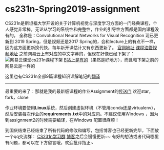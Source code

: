 # cs231n-Spring2019-assignment
CS231n是斯坦福大学开设的关于计算机视觉与深度学习方面的一门经典课程，个人感觉非常棒，无论从学习的系统性和完整性，作业的引导性方面都是国内课程没有的。
全称是：Convolutional Neural Networks for Visual Recognition
现已更新到 2019 Spring，但是视频还是2017 Spring的，会和lecture上的有点不一样，因为这方面更新换代快，每年新开课估计又有东西更新了。
[官网地址](http://cs231n.stanford.edu/)
[课程油管视频地址](https://www.youtube.com/playlist?list=PL3FW7Lu3i5JvHM8ljYj-zLfQRF3EO8sYv)
之前网易云上有对应的中文字幕的，但现在好像已经下架了：
![网易云课堂cs231n课程下架](https://img-blog.csdnimg.cn/20190905160524544.png?x-oss-process=image/watermark,type_ZmFuZ3poZW5naGVpdGk,shadow_10,text_aHR0cHM6Ly9ibG9nLmNzZG4ubmV0L2xhaXppX2xhaXpp,size_16,color_FFFFFF,t_70)
[B站上是有的](https://www.bilibili.com/video/av16585576?from=search&seid=3368262487963277823)（果然是好地方），而且和下架之前的网易云是一样的

这里也有CS231n全部9篇课程知识详解笔记的[翻译](https://zhuanlan.zhihu.com/p/21930884)

---
最重要的来了：那就是我的最新版课程的作业Assignment的[传送门](https://github.com/laisimiao/cs231n-assignment)
欢迎star，fork，clone

作业环境要使用**Linux**系统，然后创建虚拟环境（不管用conda还是virtualenv），然后安装每次作业的**requirements.txt**中的对应包。不建议使用Windows ，因为到assignment2的时候需要编译，在Windows 配置很麻烦！

到国庆结束已经结束了所有代码的修改和编写，包括博客也已经更新完毕，下面放一个qq交流群： 
[CS231n学习群](https://ae01.alicdn.com/kf/H445685520e054890941e96a951e043d6R.png)
[博客](https://blog.csdn.net/laizi_laizi/article/details/100830239)之后会慢慢更新~~
有好的想法或者代码哪里有问题，都可以在下方留言哦，欢迎批评指正~
